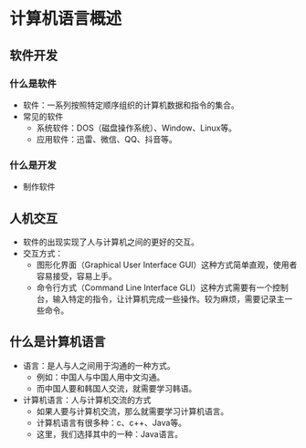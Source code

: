 # 计算机语言概述

## 软件开发

### 什么是软件
* 软件：一系列按照特定顺序组织的计算机数据和指令的集合。
* 常见的软件
  * 系统软件：DOS（磁盘操作系统）、Window、Linux等。
  * 应用软件：迅雷、微信、QQ、抖音等。
### 什么是开发
* 制作软件

## 人机交互

* 软件的出现实现了人与计算机之间的更好的交互。
* 交互方式：
  * 图形化界面（Graphical User Interface GUI）这种方式简单直观，使用者容易接受，容易上手。
  * 命令行方式（Command Line Interface GLI）这种方式需要有一个控制台，输入特定的指令，让计算机完成一些操作。较为麻烦，需要记录主一些命令。

## 什么是计算机语言

* 语言：是人与人之间用于沟通的一种方式。
  * 例如：中国人与中国人用中文沟通。
  * 而中国人要和韩国人交流，就需要学习韩语。
* 计算机语言：人与计算机交流的方式
  * 如果人要与计算机交流，那么就需要学习计算机语言。
  * 计算机语言有很多种：c、c++、Java等。
  * 这里，我们选择其中的一种：Java语言。



